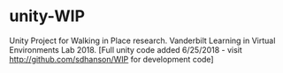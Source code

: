 # unity-WIP
Unity Project for Walking in Place research. Vanderbilt Learning in Virtual Environments Lab 2018. [Full unity code added 6/25/2018 - visit http://github.com/sdhanson/WIP for development code]
